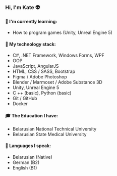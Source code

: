 ### Hi, I'm Kate :alien:

#### :memo: I'm currently learning:
* How to program games (Unity, Unreal Engine 5)

#### :floppy_disk: My technology stack:
* C#, .NET Framework, Windows Forms, WPF                                
* OOP
* JavaScript, AngularJS                                                          
* HTML, CSS / SASS, Bootstrap
* Figma / Adobe Photoshop
* Blender / Marmoset / Adobe Substance 3D
* Unity, Unreal Engine 5
* C ++ (basic), Python (basic)
* Git / GitHub
* Docker

#### :mortar_board: The Education I have:
* Belarusian National Technical University
* Belarusian State Medical University

#### :speech_balloon: Languages I speak:
* Belarusian (Native)
* German (B2)
* English (B1)
